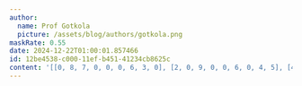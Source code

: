 ```yaml
---
author:
  name: Prof Gotkola
  picture: /assets/blog/authors/gotkola.png
maskRate: 0.55
date: 2024-12-22T01:00:01.857466
id: 12be4538-c000-11ef-b451-41234cb8625c
content: '[[0, 8, 7, 0, 0, 0, 6, 3, 0], [2, 0, 9, 0, 0, 6, 0, 4, 5], [4, 6, 5, 0, 0, 0, 9, 0, 0], [0, 0, 0, 0, 0, 1, 0, 0, 6], [7, 1, 6, 0, 0, 8, 0, 2, 3], [0, 0, 0, 5, 0, 2, 0, 0, 9], [0, 0, 0, 0, 4, 0, 0, 6, 1], [8, 5, 4, 0, 0, 0, 0, 9, 7], [0, 0, 1, 0, 0, 9, 3, 5, 4]]'
---
```

